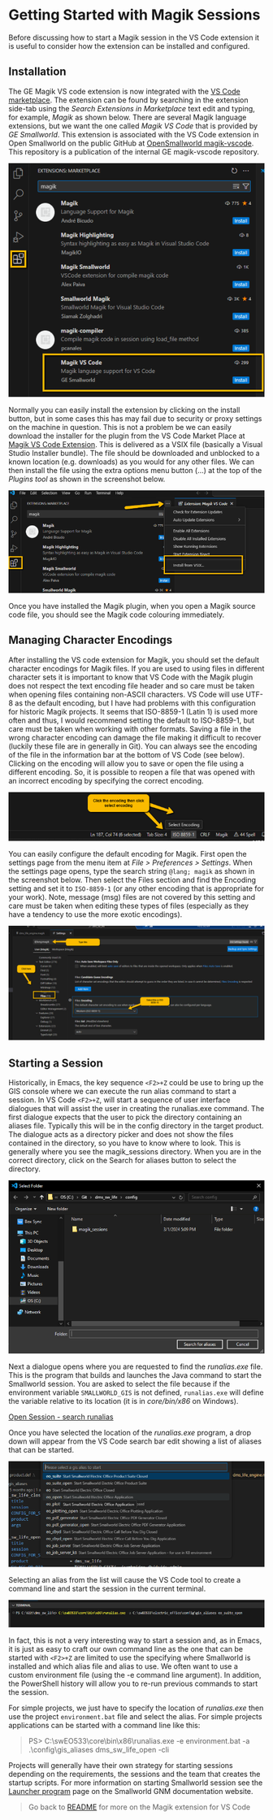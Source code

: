 
# Getting Started with Magik Sessions

Before discussing how to start a Magik session in the VS Code extension it is useful to consider how the extension can be installed and configured.

## Installation

The GE Magik VS code extension is now integrated with the [VS Code marketplace](https://marketplace.visualstudio.com/vscode).  The extension can be found by searching in the extension side-tab using the _Search Extensions in Marketplace_ text edit and typing, for example, _Magik_ as shown below.  There are several Magik language extensions, but we want the one called _Magik VS Code_ that is provided by _GE Smallworld_.  This extension is associated with the VS Code extension in Open Smallworld on the public GitHub at [OpenSmallworld magik-vscode](https://github.com/OpenSmallworld/magik-vscode).  This repository is a publication of the internal GE magik-vscode repository.

![Installation from VS code](./images/install_from_vscode.png)

Normally you can easily install the extension by clicking on the install button, but in some cases this has may fail due to security or proxy settings on the machine in question.  This is not a problem be we can easily download the installer for the plugin from the VS Code Market Place at [Magik VS Code Extension](https://marketplace.visualstudio.com/items?itemName=ge-smallworld.magik-vscode).  This is delivered as a VSIX file (basically a Visual Studio Installer bundle).  The file should be downloaded and unblocked to a known location (e.g. downloads) as you would for any other files.   We can then install the file using the extra options menu button (...) at the top of the _Plugins tool_ as shown in the screenshot below.

![Installation from VS code](./images/install_from_vsx_file.png)

Once you have installed the Magik plugin, when you open a Magik source code file, you should see the Magik code colouring immediately.

## Managing Character Encodings

After installing the VS code extension for Magik, you should set the default character encodings for Magik files.  If you are used to using files in different character sets it is important to know that VS Code with the Magik plugin does not respect the text encoding file header and so care must be taken when opening files containing non-ASCII characters.  VS Code will use UTF-8 as the default encoding, but I have had problems with this configuration for historic Magik projects.  It seems that ISO-8859-1 (Latin 1) is used more often and thus, I would recommend setting the default to ISO-8859-1, but care must be taken when working with other formats.  Saving a file in the wrong character encoding can damage the file making it difficult to recover (luckily these file are in generally in Git).  You can always see the encoding of the file in the information bar at the bottom of VS Code (see below).  Clicking on the encoding will allow you to save or open the file using a different encoding.  So, it is possible to reopen a file that was opened with an incorrect encoding by specifying the correct encoding.

![File Encoding - Status bar](./images/encoding_statusbar.png)

You can easily configure the default encoding for Magik.  First open the settings page from the menu item at _File > Preferences > Settings_.  When the settings page opens, type the search string `@lang; magik` as shown in the screenshot below.  Then select the Files section and find the Encoding setting and set it to `ISO-8859-1` (or any other encoding that is appropriate for your work).  Note, message (msg) files are not covered by this setting and care must be taken when editing these types of files (especially as they have a tendency to use the more exotic encodings).

![File Encoding - default setting](./images/encoding_default.png)

## Starting a Session

Historically, in Emacs, the key sequence `<F2>+Z` could be use to bring up the GIS console where we can execute the run alias command to start a session.  In VS Code `<F2>+Z`, will start a sequence of user interface dialogues that will assist the user in creating the runalias.exe command.  The first dialogue expects that the user to pick the directory containing an aliases file.  Typically this will be in the config directory in the target product.  The dialogue acts as a directory picker and does not show the files contained in the directory, so you have to know where to look.  This is generally where you see the magik_sessions directory.  When you are in the correct directory, click on the Search for aliases button to select the directory.

![Open Session - search alias](./images/session_search_alias.png)

Next a dialogue opens where you are requested to find the _runalias.exe_ file.  This is the program that builds and launches the Java command to start the Smallworld session.  You are asked to select the file because if the environment variable `SMALLWORLD_GIS` is not defined, `runalias.exe` will define the variable relative to its location (it is in _core/bin/x86_ on Windows).

[Open Session - search runalias](./images/session_runalias.png)

Once you have selected the location of the _runalias.exe_ program, a drop down will appear from the VS Code search bar edit showing a list of aliases that can be started.

![Open Session - select alias](./images/session_select_alias.png)

Selecting an alias from the list will cause the VS Code tool to create a command line and start the session in the current terminal.

![Open Session - command](./images/session_command.png)

In fact, this is not a very interesting way to start a session and, as in Emacs, it is just as easy to craft our own command line as the one that can be started with `<F2>+Z` are limited to use the specifying where Smallworld is installed and which alias file and alias to use.  We often want to use a custom environment file (using the -e command line argument).  In addition, the PowerShell history will allow you to re-run previous commands to start the session.  

For simple projects, we just have to specify the location of _runalias.exe_ then use the project `environment.bat` file and select the alias. For simple projects applications can be started with a command line like this:

> PS\> C:\swEO533\core\bin\x86\runalias.exe -e environment.bat -a .\config\gis_aliases dms_sw_life_open -cli

Projects will generally have their own strategy for starting sessions depending on the requirements, the sessions and the team that creates the startup scripts. For more information on starting Smallworld session see the  [Launcher program](https://smallworld-gnm.gevernova.com/documentation/sw53/en/swDocs5.htm#../Subsystems/Core/Content/Sessions/LauncherProgram.htm?TocPath=Technology%2520platform%257CCore%257CMagik%2520sessions%257C_____5) page on the Smallworld GNM documentation website.

> Go back to [README](../README.md) for more on the Magik extension for VS Code



